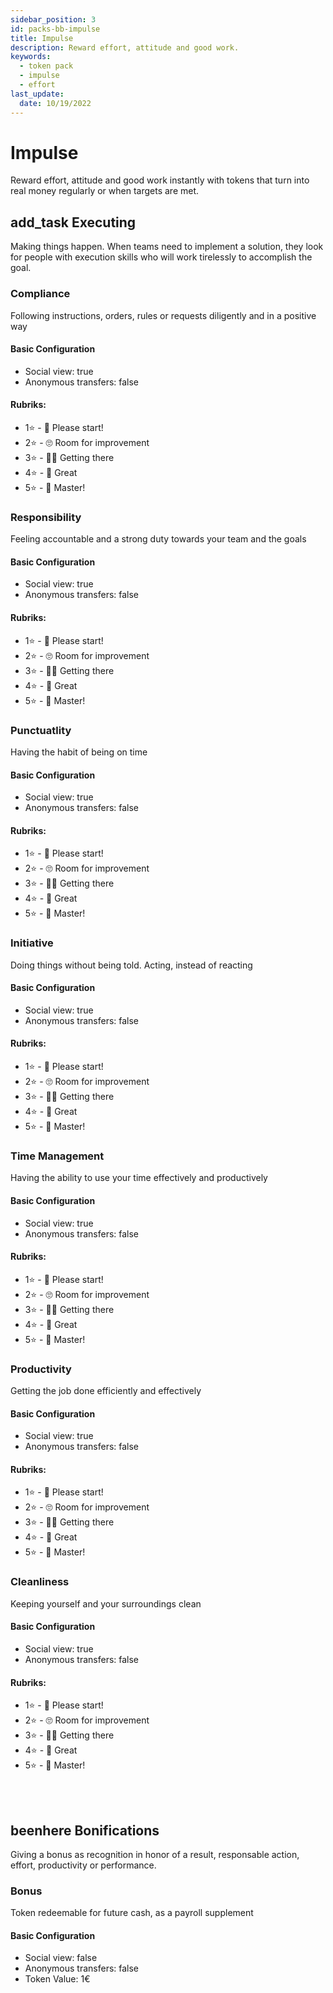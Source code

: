 ```yaml
---
sidebar_position: 3
id: packs-bb-impulse
title: Impulse
description: Reward effort, attitude and good work.
keywords:
  - token pack
  - impulse
  - effort
last_update:
  date: 10/19/2022
---
```


# Impulse

Reward effort, attitude and good work instantly with tokens that turn into real money regularly or when targets are met.

## <span class="material-icons categoryIcon">add_task</span> Executing

Making things happen. When teams need to implement a solution, they look for people with execution skills who will work tirelessly to accomplish the goal.

### Compliance

Following instructions, orders, rules or requests diligently and in a positive way

<h4> Basic Configuration </h4>

- Social view: true
- Anonymous transfers: false

<h4> Rubriks: </h4>

- 1⭐ - 🤨​ Please start!
- 2⭐ - 🙄​ Room for improvement
- 3⭐ - 🙌🏼​ Getting there
- 4⭐ - 🤩​ Great
- 5⭐ - 💯​ Master!

### Responsibility

Feeling accountable and a strong duty towards your team and the goals

<h4> Basic Configuration </h4>

- Social view: true
- Anonymous transfers: false

<h4> Rubriks: </h4>

- 1⭐ - 🤨​ Please start!
- 2⭐ - 🙄​ Room for improvement
- 3⭐ - 🙌🏼​ Getting there
- 4⭐ - 🤩​ Great
- 5⭐ - 💯​ Master!

### Punctuatlity

Having the habit of being on time

<h4> Basic Configuration </h4>

- Social view: true
- Anonymous transfers: false

<h4> Rubriks: </h4>

- 1⭐ - 🤨​ Please start!
- 2⭐ - 🙄​ Room for improvement
- 3⭐ - 🙌🏼​ Getting there
- 4⭐ - 🤩​ Great
- 5⭐ - 💯​ Master!

### Initiative

Doing things without being told. Acting, instead of reacting

<h4> Basic Configuration </h4>

- Social view: true
- Anonymous transfers: false

<h4> Rubriks: </h4>

- 1⭐ - 🤨​ Please start!
- 2⭐ - 🙄​ Room for improvement
- 3⭐ - 🙌🏼​ Getting there
- 4⭐ - 🤩​ Great
- 5⭐ - 💯​ Master!

### Time Management

Having the ability to use your time effectively and productively

<h4> Basic Configuration </h4>

- Social view: true
- Anonymous transfers: false

<h4> Rubriks: </h4>

- 1⭐ - 🤨​ Please start!
- 2⭐ - 🙄​ Room for improvement
- 3⭐ - 🙌🏼​ Getting there
- 4⭐ - 🤩​ Great
- 5⭐ - 💯​ Master!

### Productivity

Getting the job done efficiently and effectively

<h4> Basic Configuration </h4>

- Social view: true
- Anonymous transfers: false

<h4> Rubriks: </h4>

- 1⭐ - 🤨​ Please start!
- 2⭐ - 🙄​ Room for improvement
- 3⭐ - 🙌🏼​ Getting there
- 4⭐ - 🤩​ Great
- 5⭐ - 💯​ Master!

### Cleanliness

Keeping yourself and your surroundings clean

<h4> Basic Configuration </h4>

- Social view: true
- Anonymous transfers: false

<h4> Rubriks: </h4>

- 1⭐ - 🤨​ Please start!
- 2⭐ - 🙄​ Room for improvement
- 3⭐ - 🙌🏼​ Getting there
- 4⭐ - 🤩​ Great
- 5⭐ - 💯​ Master!

<br></br>

## <span class="material-icons categoryIcon"> beenhere </span> Bonifications

Giving a bonus as recognition in honor of a result, responsable action, effort, productivity or performance.

### Bonus

Token redeemable for future cash, as a payroll supplement

<h4> Basic Configuration </h4>

- Social view: false
- Anonymous transfers: false
- Token Value: 1€
